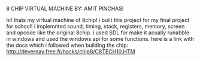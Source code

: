 8 CHIP VIRTUAL MACHINE
BY: AMIT PINCHASI

hi! thats my virtual machine of 8chip!
i built this project for my final project for school!
i implemnted sound, timing, stack, registers, memory, screen and opcode like the original 8chip.
i used SDL for make it acually runabble in windows and used the windows api for some functions.
here is a link with the docs which i followed when building the chip:
http://devernay.free.fr/hacks/chip8/C8TECH10.HTM
 